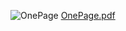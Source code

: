 
![OnePage](https://github.com/msofiaospina/proximity-pitch/assets/50884344/c0961590-e98b-47c8-b9aa-ef79263bfb6a)
[OnePage.pdf](https://github.com/msofiaospina/proximity-pitch/files/12443569/OnePage.pdf)
